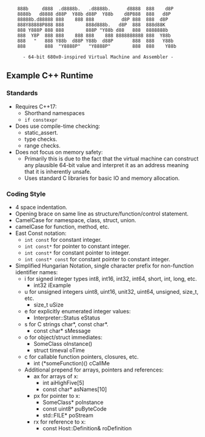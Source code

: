 ```
    888b     d888  .d8888b.   .d8888b.      d8888  888    d8P
    8888b   d8888 d88P  Y88b d88P  Y88b    d8P888  888   d8P
    88888b.d88888 888    888 888          d8P 888  888  d8P
    888Y88888P888 888        888d888b.   d8P  888  888d88K
    888 Y888P 888 888        888P "Y88b d88   888  8888888b
    888  Y8P  888 888    888 888    888 8888888888 888  Y88b
    888   "   888 Y88b  d88P Y88b  d88P       888  888   Y88b
    888       888  "Y8888P"   "Y8888P"        888  888    Y88b

      - 64-bit 680x0-inspired Virtual Machine and Assembler -
```

## Example C++ Runtime

### Standards
- Requires C++17:
    - Shorthand namespaces
    - `if constexpr`
- Does use compile-time checking:
    - static_assert.
    - type checks.
    - range checks.
- Does not focus on memory safety:
    - Primarily this is due to the fact that the virtual machine can construct any plausible 64-bit value and interpret it as an address meaning that it is inherently unsafe.
    - Uses standard C libraries for basic IO and memory allocation.

### Coding Style
- 4 space indentation.
- Opening brace on same line as structure/function/control statement.
- CamelCase for namespace, class, struct, union.
- camelCase for function, method, etc.
- East Const notation:
    - `int const`  for constant integer.
    - `int const*` for pointer to constant integer.
    - `int const*` for constant pointer to integer.
    - `int const* const` for constant pointer to constant integer.
- Simplified Hungarian Notation, single character prefix for non-function identifier names:
    - i for signed integer types int8, int16, int32, int64, short, int, long, etc.
        - int32 iExample
    - u for unsigned integers uint8, uint16, unit32, uint64, unsigned, size_t, etc.
        - size_t uSize
    - e for explicitly enumerated integer values:
        - Interpreter::Status eStatus
    - s for C strings char\*, const char\*.
        - const char\* sMessage
    - o for object/struct immediates:
        - SomeClass oInstance()
        - struct timeval oTime
    - c for callable function pointers, closures, etc.
        - int (\*someFunction)() cCallMe
    - Additional prepend for arrays, pointers and references:
        - ax for arrays of x:
            - int aiHighFive[5]
            - const char* asNames[10]
        - px for pointer to x:
            - SomeClass* poInstance
            - const uint8* puByteCode
            - std::FILE* poStream
        - rx for reference to x:
            - const Host::Definition& roDefinition
